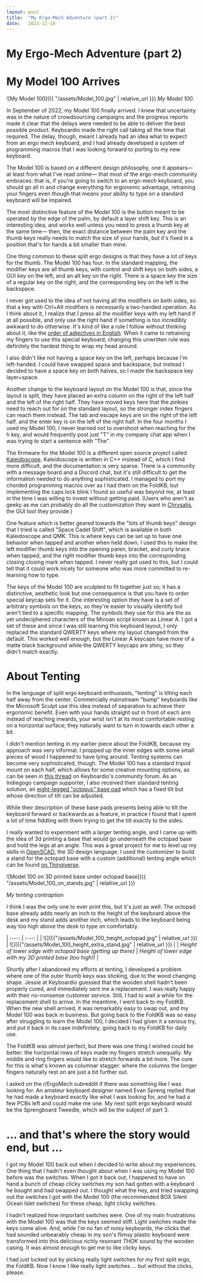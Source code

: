 ```yaml
---
layout: post
title:  "My Ergo-Mech Adventure (part 2)"
date:   2023-12-16
---
```


# My Ergo-Mech Adventure (part 2)

# My Model 100 Arrives

![My Model 100]({{ "/assets/Model_100.jpg" | relative_url }})
_My Model 100._

In September of 2022, my Model 100 finally arrived. I knew that uncertainty was in the nature of crowdsourcing campaigns and the progress reports made it clear that the delays were needed to be able to deliver the best possible product. Keyboardio made the right call taking all the time that required. The delay, though, meant I already had an idea what to expect from an ergo mech keyboard, and I had already developed a system of programming macros that I was looking forward to porting to my new keyboard.

The Model 100 is based on a different design philosophy, one it appears— at least from what I've read online— that most of the ergo-mech community embraces: that is, if you're going to switch to an ergo-mech keyboard, you should go all in and change everything for ergonomic advantage, retraining your fingers even though that means your ability to type on a standard keyboard will be impaired.

The most distinctive feature of the Model 100 is the button meant to be operated by the edge of the palm, by default a layer shift key. This is an interesting idea, and works well unless you need to press a thumb key at the same time— then, the exact distance between the palm key and the thumb keys really needs to match the size of your hands, but it's fixed in a position that's for hands a bit smaller than mine.

One thing common to these split ergo designs is that they have a lot of keys for the thumb. The Model 100 has four. In the standard mapping, the modifier keys are all thumb keys, with control and shift keys on both sides, a GUI key on the left, and an alt key on the right. There is a space key the size of a regular key on the right, and the corresponding key on the left is the backspace.

I never got used to the idea of not having all the modifiers on both sides, so that a key with Ctrl+Alt modifiers is necessarily a two-handed operation. As I think about it, I realize that I press all the modifier keys with my left hand if at all possible, and only use the right hand if something is too incredibly awkward to do otherwise. It's kind of like a rule I follow without thinking about it, like the [order of adjectives in English](https://www.bbc.com/culture/article/20160908-the-language-rules-we-know-but-dont-know-we-know). When it came to retraining my fingers to use this special keyboard, changing this unwritten rule was definitely the hardest thing to wrap my head around.

I also didn't like not having a space key on the left, perhaps because I'm left-handed. I could have swapped space and backspace, but instead I decided to have a space key on both halves, so I made the backspace key layer+space.

Another change to the keyboard layout on the Model 100 is that, since the layout is split, they have placed an extra column on the right of the left half and the left of the right half. They have moved keys here that the pinkies need to reach out for on the standard layout, so the stronger index fingers can reach them instead. The tab and escape keys are on the right of the left half, and the enter key is on the left of the right half. In the four months I used my Model 100, I never learned not to overshoot when reaching for the h key, and would frequently post just "T" in my company chat app when I was trying to start a sentence with "The".

The firmware for the Model 100 is a different open source project called [Kaleidoscope](https://github.com/keyboardio/Kaleidoscope). Kaleidoscope is written in C++ instead of C, which I find more difficult, and the documentation is very sparse. There is a community with a message board and a Discord chat, but it's still difficult to get the information needed to do anything sophisticated. I managed to port my chorded programming macros over as I had them on the FoldKB, but implementing the caps lock blink I found so useful was beyond me, at least in the time I was willing to invest without getting paid. (Users who aren't as geeky as me can probably do all the customization they want in [Chrysalis](https://github.com/keyboardio/Chrysalis#readme), the GUI tool they provide.)

One feature which is better geared towards the "lots of thumb keys" design that I tried is called "Space Cadet Shift", which is available in both Kaleidoscope and QMK. This is where keys can be set up to have one behavior when tapped and another when held down. I used this to make the left modifier thumb keys into the opening paren, bracket, and curly brace when tapped, and the right modifier thumb keys into the corresponding closing closing mark when tapped. I never really got used to this, but I could tell that it could work nicely for someone who was more committed to re-learning how to type.

The keys of the Model 100 are sculpted to fit together just so; it has a distinctive, aesthetic look but one consequence is that you have to order special keycap sets for it. One interesting option they have is a set of arbitrary symbols on the keys, so they're easier to visually identify but aren't tied to a specific mapping. The symbols they use for this are the as yet undeciphered characters of the Minoan script known as Linear A. I got a set of these and since I was still learning this keyboard layout, I only replaced the standard QWERTY keys where my layout changed from the default. This worked well enough, but the Linear A keycaps have more of a matte black background while the QWERTY keycaps are shiny, so they didn't match exactly.

# About Tenting

In the language of split ergo keyboard enthusiasts, "tenting" is tilting each half away from the center. Commercially mainstream "bump" keyboards like the Microsoft Sculpt use this idea instead of separation to achieve their ergonomic benefit. Even with your hands straight out in front of each arm instead of reaching inwards, your wrist isn't at its most comfortable resting on a horizontal surface; they naturally want to turn in towards each other a bit.

I didn't mention tenting in my earlier piece about the FoldKB, because my approach was very informal: I propped up the inner edges with some small pieces of wood I happened to have lying around. Tenting systems can become very sophisticated, though. The Model 100 has a standard tripod mount on each half, which allows for some creative mounting options, as can be seen in [this thread](https://community.keyboard.io/t/custom-mounts-what-are-your-ideas/495) on Keyboardio's community forum. As an Indiegogo campaign supporter, I also received their standard tenting solution, an [eight-legged "octopus" base pad](https://shop.keyboard.io/products/stand-kit-for-the-keyboardio-model-100) which has a fixed tilt but whose direction of tilt can be adjusted.

While their description of these base pads presents being able to tilt the keyboard forward or backwards as a feature, in practice I found that I spent a lot of time fiddling with them trying to get the tilt exactly to the sides.

I really wanted to experiment with a larger tenting angle, and I came up with the idea of 3d printing a base that would go underneath the octopad base and hold the legs at an angle. This was a great project for me to level up my skills in [OpenSCAD](https://openscad.org/), the 3D design language. I used the customizer to build a stand for the octopad base with a custom (additional) tenting angle which can be found [on Thingiverse](https://www.thingiverse.com/thing:5544774).

![Model 100 on 3D printed base under octopad base]({{ "/assets/Model_100_on_stands.jpg" | relative_url }})

_My tenting contraption_

I think I was the only one to ever print this, but it's just as well: The octopad base already adds nearly an inch to the height of the keyboard above the desk and my stand adds another inch, which leads to the keyboard being way too high above the desk to type on comfortably.

| :---: | :---: |
| ![]({{"/assets/Model_100_height_octopad.jpg" | relative_url }}) | ![]({{"/assets/Model_100_height_extra_stand.jpg" | relative_url }}) |
| _Height of lower edge with octopad base (getting up there)_ | _Height of lower edge with my 3D printed base (too high!)_ |

Shortly after I abandoned my efforts at tenting, I developed a problem where one of the outer thumb keys was sticking, due to the wood changing shape. Jessie at Keyboardio guessed that the wooden shell hadn't been properly cured, and immediately sent me a replacement. I was really happy with their no-nonsense customer service. Still, I had to wait a while for the replacement shell to arrive. In the meantime, I went back to my FoldKB. When the new shell arrived, it was remarkably easy to swap out, and my Model 100 was back in business. But going back to the FoldKB was so easy after struggling to learn the Model 100, I decided I had given it a serious try, and put it back in its case indefinitely, going back to my FoldKB for daily use.

The FoldKB was _almost_ perfect, but there was one thing I wished could be better: the horizontal rows of keys made my fingers stretch unequally. My middle and ring fingers would like to stretch forwards a bit more. The cure for this is what's known as columnar stagger: where the columns the longer fingers naturally rest on are just a bit further out.

I asked on the r/ErgoMech subreddit if there was something like I was looking for. An amateur keyboard designer named Evan Spreng replied that he had made a keyboard exactly like what I was looking for, and he had a few PCBs left and could make me one. My next split ergo keyboard would be the Sprengboard Tweedle, which will be the subject of part 3.
# … and that's where the story would end, but …

I got my Model 100 back out when I decided to write about my experiences. One thing that I hadn't even thought about when I was using my Model 100 before was the switches. When I got it back out, I happened to have on hand a bunch of cheap clicky switches my son had gotten with a keyboard he bought and had swapped out. I thought what the hey, and tried swapping out the switches I got with the Model 100 (the recommended BOX Silent Ocean Islet switches) for these cheap, light clicky switches.

I hadn't realized how important switches were. One of my main frustrations with the Model 100 was that the keys seemed stiff. Light switches made the keys come alive. And, while I'm no fan of noisy keyboards, the clicks that had sounded unbearably cheap in my son's flimsy plastic keyboard were transformed into this delicious richly resonant *THOK* sound by the wooden casing. It was almost enough to get me to like clicky keys.

I had just lucked out by picking really light switches for my first split ergo, the FoldKB. Now I know I like really light switches … but without the clicks, please.
